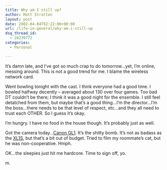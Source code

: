 ```yaml
---
title: Why am I still up?
author: Matt Stratton
layout: post
date: 2002-04-04T02:22:00+00:00
url: /life-in-general/why-am-i-still-up
dsq_thread_id:
  - 28239772
categories:
  - Personal

---
```

It&#8217;s damn late, and I&#8217;ve got so much crap to do tomorrow&#8230;yet, I&#8217;m online, messing around. This is not a good trend for me. I blame the wireless network card.

Went bowling tonight with the cast. I think everyone had a good time. I bowled halfway decently &#8211; averaged about 130 over four games. Too bad DT couldn&#8217;t be there; I think it was a good night for the ensemble. I still feel detatched from them, but maybe that&#8217;s a good thing&#8230;I&#8217;m the director&#8230;I&#8217;m the boss&#8230;there needs to be that level of respect, etc&#8230;and they all need to trust each OTHER. So I guess it&#8217;s okay.

I&#8217;m hungry. I have no food in the house though. It&#8217;s probably just as well.

Got the camera today&#8230;[Canon GL1][1]. It&#8217;s the shitty bomb. It&#8217;s not as badass as the [XL1S][2], but that&#8217;s a bit out of budget. Tried to film my roommate&#8217;s cat, but he was non-cooperative. Hmph.

OK&#8230;the sleepies just hit me hardcore. Time to sign off, yo.

m.

 [1]: http://www.canondv.com/gl1/index.html
 [2]: http://www.canondv.com/xl1s/index.html